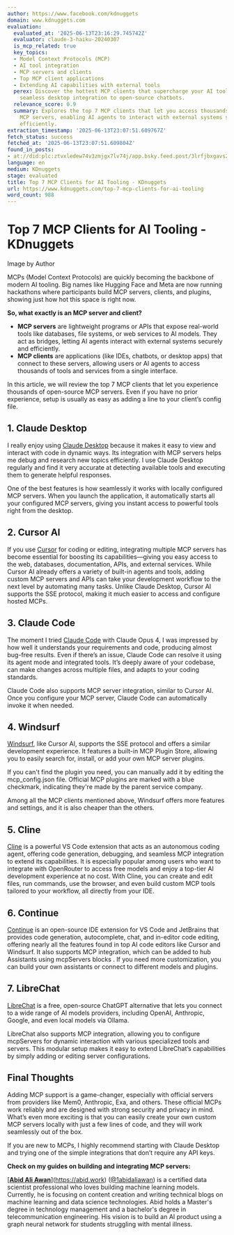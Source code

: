 ```yaml
---
author: https://www.facebook.com/kdnuggets
domain: www.kdnuggets.com
evaluation:
  evaluated_at: '2025-06-13T23:16:29.745742Z'
  evaluator: claude-3-haiku-20240307
  is_mcp_related: true
  key_topics:
  - Model Context Protocols (MCP)
  - AI tool integration
  - MCP servers and clients
  - Top MCP client applications
  - Extending AI capabilities with external tools
  perex: Discover the hottest MCP clients that supercharge your AI tooling - from
    seamless desktop integration to open-source chatbots.
  relevance_score: 0.9
  summary: Explores the top 7 MCP clients that let you access thousands of open-source
    MCP servers, enabling AI agents to interact with external systems securely and
    efficiently.
extraction_timestamp: '2025-06-13T23:07:51.609767Z'
fetch_status: success
fetched_at: '2025-06-13T23:07:51.609804Z'
found_in_posts:
- at://did:plc:ztvxledew74v3zmjgx7lv74j/app.bsky.feed.post/3lrfjbxgavs2l
language: en
medium: KDnuggets
stage: evaluated
title: Top 7 MCP Clients for AI Tooling - KDnuggets
url: https://www.kdnuggets.com/top-7-mcp-clients-for-ai-tooling
word_count: 988
---
```


# Top 7 MCP Clients for AI Tooling - KDnuggets

Image by Author

MCPs \(Model Context Protocols\) are quickly becoming the backbone of modern AI tooling. Big names like Hugging Face and Meta are now running hackathons where participants build MCP servers, clients, and plugins, showing just how hot this space is right now.

**So, what exactly is an MCP server and client?**

  * **MCP servers** are lightweight programs or APIs that expose real-world tools like databases, file systems, or web services to AI models. They act as bridges, letting AI agents interact with external systems securely and efficiently.
  * **MCP clients** are applications \(like IDEs, chatbots, or desktop apps\) that connect to these servers, allowing users or AI agents to access thousands of tools and services from a single interface.

In this article, we will review the top 7 MCP clients that let you experience thousands of open-source MCP servers. Even if you have no prior experience, setup is usually as easy as adding a line to your client’s config file.

## 1\. Claude Desktop


I really enjoy using [Claude Desktop](https://claude.ai/download) because it makes it easy to view and interact with code in dynamic ways. Its integration with MCP servers helps me debug and research new topics efficiently. I use Claude Desktop regularly and find it very accurate at detecting available tools and executing them to generate helpful responses.

One of the best features is how seamlessly it works with locally configured MCP servers. When you launch the application, it automatically starts all your configured MCP servers, giving you instant access to powerful tools right from the desktop.

## 2\. Cursor AI


If you use [Cursor](https://www.cursor.com/) for coding or editing, integrating multiple MCP servers has become essential for boosting its capabilities—giving you easy access to the web, databases, documentation, APIs, and external services. While Cursor AI already offers a variety of built-in agents and tools, adding custom MCP servers and APIs can take your development workflow to the next level by automating many tasks. Unlike Claude Desktop, Cursor AI supports the SSE protocol, making it much easier to access and configure hosted MCPs.

## 3\. Claude Code


The moment I tried [Claude Code](https://docs.anthropic.com/en/docs/claude-code/overview) with Claude Opus 4, I was impressed by how well it understands your requirements and code, producing almost bug-free results. Even if there’s an issue, Claude Code can resolve it using its agent mode and integrated tools. It’s deeply aware of your codebase, can make changes across multiple files, and adapts to your coding standards.

Claude Code also supports MCP server integration, similar to Cursor AI. Once you configure your MCP server, Claude Code can automatically invoke it when needed.

## 4\. Windsurf


[Windsurf](https://docs.windsurf.com/windsurf/getting-started), like Cursor AI, supports the SSE protocol and offers a similar development experience. It features a built-in MCP Plugin Store, allowing you to easily search for, install, or add your own MCP server plugins.

If you can't find the plugin you need, you can manually add it by editing the mcp\_config.json file. Official MCP plugins are marked with a blue checkmark, indicating they're made by the parent service company.

Among all the MCP clients mentioned above, Windsurf offers more features and settings, and it is also cheaper than the others.

## 5\. Cline


[Cline](https://github.com/cline/cline) is a powerful VS Code extension that acts as an autonomous coding agent, offering code generation, debugging, and seamless MCP integration to extend its capabilities. It is especially popular among users who want to integrate with OpenRouter to access free models and enjoy a top-tier AI development experience at no cost. With Cline, you can create and edit files, run commands, use the browser, and even build custom MCP tools tailored to your workflow, all directly from your IDE.

## 6\. Continue


[Continue](https://github.com/continuedev/continue) is an open-source IDE extension for VS Code and JetBrains that provides code generation, autocomplete, chat, and in-editor code editing, offering nearly all the features found in top AI code editors like Cursor and Windsurf. It also supports MCP integration, which can be added to hub Assistants using mcpServers blocks . If you need more customization, you can build your own assistants or connect to different models and plugins.

## 7\. LibreChat


[LibreChat](https://github.com/danny-avila/LibreChat) is a free, open-source ChatGPT alternative that lets you connect to a wide range of AI models providers, including OpenAI, Anthropic, Google, and even local models via Ollama.

LibreChat also supports MCP integration, allowing you to configure mcpServers for dynamic interaction with various specialized tools and servers. This modular setup makes it easy to extend LibreChat’s capabilities by simply adding or editing server configurations.

## Final Thoughts


Adding MCP support is a game-changer, especially with official servers from providers like Mem0, Anthropic, Exa, and others. These official MCPs work reliably and are designed with strong security and privacy in mind. What’s even more exciting is that you can easily create your own custom MCP servers locally with just a few lines of code, and they will work seamlessly out of the box.

If you are new to MCPs, I highly recommend starting with Claude Desktop and trying one of the simple integrations that don’t require any API keys.

**Check on my guides on building and integrating MCP servers:**



[****[Abid Ali Awan](https://abid.work)****](https://abid.work) \([@1abidaliawan](https://www.linkedin.com/in/1abidaliawan)\) is a certified data scientist professional who loves building machine learning models. Currently, he is focusing on content creation and writing technical blogs on machine learning and data science technologies. Abid holds a Master's degree in technology management and a bachelor's degree in telecommunication engineering. His vision is to build an AI product using a graph neural network for students struggling with mental illness.